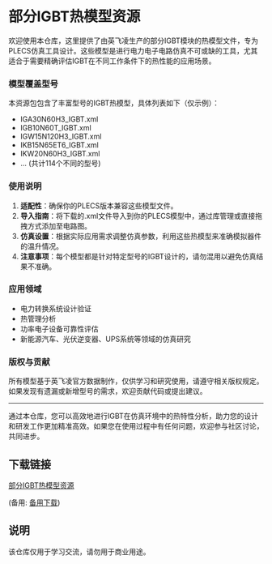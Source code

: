 # 部分IGBT热模型资源

欢迎使用本仓库，这里提供了由英飞凌生产的部分IGBT模块的热模型文件，专为PLECS仿真工具设计。这些模型是进行电力电子电路仿真不可或缺的工具，尤其适合于需要精确评估IGBT在不同工作条件下的热性能的应用场景。

### 模型覆盖型号

本资源包包含了丰富型号的IGBT热模型，具体列表如下（仅示例）：
- IGA30N60H3_IGBT.xml
- IGB10N60T_IGBT.xml
- IGW15N120H3_IGBT.xml
- IKB15N65ET6_IGBT.xml
- IKW20N60H3_IGBT.xml
- ... (共计114个不同的型号)

### 使用说明

1. **适配性**：确保你的PLECS版本兼容这些模型文件。
2. **导入指南**：将下载的.xml文件导入到你的PLECS模型中，通过库管理或直接拖拽方式添加至电路图。
3. **仿真设置**：根据实际应用需求调整仿真参数，利用这些热模型来准确模拟器件的温升情况。
4. **注意事项**：每个模型都是针对特定型号的IGBT设计的，请勿混用以避免仿真结果不准确。

### 应用领域

- 电力转换系统设计验证
- 热管理分析
- 功率电子设备可靠性评估
- 新能源汽车、光伏逆变器、UPS系统等领域的仿真研究

### 版权与贡献

所有模型基于英飞凌官方数据制作，仅供学习和研究使用，请遵守相关版权规定。如果发现有遗漏或新增型号的需求，欢迎贡献代码或提出建议。

---

通过本仓库，您可以高效地进行IGBT在仿真环境中的热特性分析，助力您的设计和研发工作更加精准高效。如果您在使用过程中有任何问题，欢迎参与社区讨论，共同进步。

## 下载链接
[部分IGBT热模型资源](https://pan.quark.cn/s/ec82e0f9f634) 

(备用: [备用下载](https://pan.baidu.com/s/1ZN_3ut4ENyD1haQz1MgiQw?pwd=1234))

## 说明

该仓库仅用于学习交流，请勿用于商业用途。
